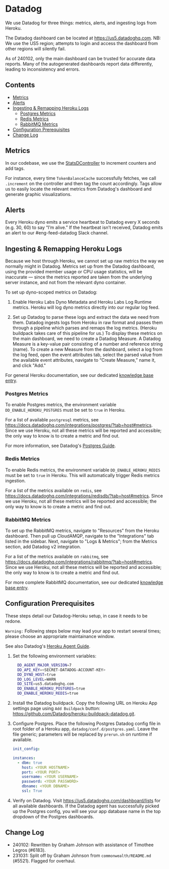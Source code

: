# Datadog

We use Datadog for three things: metrics, alerts, and ingesting logs from Heroku.

The Datadog dashboard can be located at <https://us5.datadoghq.com>. NB: We use the US5 region; attempts to login and access the dashboard from other regions will silently fail.

As of 240102, only the main dashboard can be trusted for accurate data reports. Many of the autogenerated dashboards report data differently, leading to inconsistency and errors.

## Contents

- [Metrics](#metrics)
- [Alerts](#alerts)
- [Ingesting & Remapping Heroku Logs](#ingesting--remapping-heroku-logs)
  * [Postgres Metrics](#postgres-metrics)
  * [Redis Metrics](#redis-metrics)
  * [RabbitMQ Metrics](#rabbitmq-metrics)
- [Configuration Prerequisites](#configuration-prerequisites)
- [Change Log](#change-log)

## Metrics

In our codebase, we use the [StatsDController](../packages/common-common/src/statsd.ts) to increment counters and add tags.

For instance, every time `TokenBalanceCache` successfully fetches, we call `.increment` on the controller and then tag the count accordingly. Tags allow us to easily locate the relevant metrics from Datadog's dashboard and generate graphic visualizations.

## Alerts

Every Heroku dyno emits a service heartbeat to Datadog every X seconds (e.g. 30, 60) to say “I’m alive.” If the heartbeat isn’t received, Datadog emits an alert to our #eng-feed-datadog Slack channel.

## Ingesting & Remapping Heroku Logs

Because we host through Heroku, we cannot set up raw metrics the way we normally might in Datadog. Metrics set up from the Datadog dashboard, using the provided member usage or CPU usage statistics, will be inaccurate — since the metrics reported are taken from the underlying server instance, and not from the relevant dyno container.

To set up dyno-scoped metrics on Datadog:

1. Enable Heroku Labs Dyno Metadata and Heroku Labs Log Runtime metrics. Heroku will log dyno metrics directly into our regular log feed.

2. Set up Datadog to parse these logs and extract the data we need from them. Datadog ingests logs from Heroku in raw format and passes them through a pipeline which parses and remaps the log metrics. (Heroku buildpack takes care of this pipeline for us.) To display these metrics on the main dashboard, we need to create a Datadog Measure. A Datadog Measure is a key-value pair consisting of a number and reference string (name). To create a new Measure from the dashboard, select a log from the log feed, open the event attributes tab, select the parsed value from the available event attributes, navigate to “Create Measure,” name it, and click "Add."

For general Heroku documentation, see our dedicated [knowledge base entry](./Heroku.md).

### Postgres Metrics

To enable Postgres metrics, the environment variable `DD_ENABLE_HEROKU_POSTGRES` must be set to `true` in Heroku.

For a list of available `postgresql` metrics, see <https://docs.datadoghq.com/integrations/postgres/?tab=host#metrics>. Since we use Heroku, not all these metrics will be reported and accessible; the only way to know is to create a metric and find out.

For more information, see Datadog's [Postgres Guide](
https://docs.datadoghq.com/database_monitoring/guide/heroku-postgres).

### Redis Metrics

To enable Redis metrics, the environment variable `DD_ENABLE_HEROKU_REDIS` must be set to `true` in Heroku. This will automatically trigger Redis metrics ingestion.

For a list of the metrics available on `redis`, see <https://docs.datadoghq.com/integrations/redisdb/?tab=host#metrics>. Since we use Heroku, not all these metrics will be reported and accessible; the only way to know is to create a metric and find out.

### RabbitMQ Metrics

To set up the RabbitMQ metrics, navigate to "Resources" from the Heroku dashboard. Then pull up CloudAMQP, navigate to the "Integrations" tab listed in the sidebar. Next, navigate to "Logs & Metrics"; from the Metrics section, add Datadog v2 integration.

For a list of the metrics available on `rabbitmq`, see <https://docs.datadoghq.com/integrations/rabbitmq/?tab=host#metrics>. Since we use Heroku, not all these metrics will be reported and accessible; the only way to know is to create a metric and find out.

For more complete RabbitMQ documentation, see our dedicated [knowledge base entry](./RabbitMQ.md).

## Configuration Prerequisites

These steps detail our Datadog-Heroku setup, in case it needs to be redone.

`Warning:` Following steps below may lead your app to restart several times; please choose an appropriate maintainance window.

See also Datadog's [Heroku Agent Guide](https://docs.datadoghq.com/agent/basic_agent_usage/heroku/).

1. Set the following environment variables:

    ```bash
      DD_AGENT_MAJOR_VERSION=7
      DD_API_KEY=<SECRET-DATADOG-ACCOUNT-KEY>
      DD_DYNO_HOST=true
      DD_LOG_LEVEL=WARN
      DD_SITE=us5.datadoghq.com
      DD_ENABLE_HEROKU_POSTGRES=true
      DD_ENABLE_HEROKU_REDIS=true
    ```

2. Install the Datadog buildpack. Copy the following URL on Heroku App settings page using `Add Buildpack` button: <https://github.com/Datadog/heroku-buildpack-datadog.git>.

3. Configure Postgres. Place the following Postgres Datadog config file in root folder of a Heroku app, `datadog/conf.d/postgres.yaml`. Leave the file generic; parameters will be replaced by `prerun.sh` on runtime if available.

    ```yaml
    init_config:

    instances:
      - dbm: true
        host: <YOUR HOSTNAME>
        port: <YOUR PORT>
        username: <YOUR USERNAME>
        password: <YOUR PASSWORD>
        dbname: <YOUR DBNAME>
        ssl: True
    ```

4. Verify on Datadog. Visit <https://us5.datadoghq.com/dashboard/lists> for all available dashboards. If the Datadog agent has successfully picked up the Postgres config, you will see your app database name in the top dropdown of the Postgres dashboards.

## Change Log

- 240102: Rewritten by Graham Johnson with assistance of Timothee Legros (#6183).
- 231031: Split off by Graham Johnson from `commonwealth/README.md` (#5521). Flagged for overhaul.
